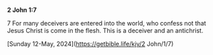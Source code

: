 **2 John 1:7**

7 For many deceivers are entered into the world, who confess not that Jesus Christ is come in the flesh. This is a deceiver and an antichrist.

[Sunday 12-May, 2024](https://getbible.life/kjv/2 John/1/7)

